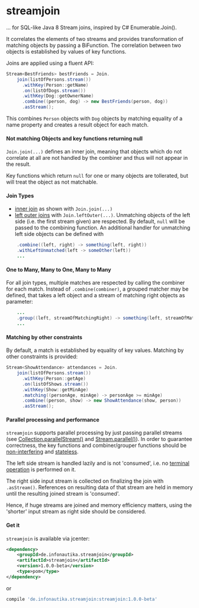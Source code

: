 # streamjoin

... for SQL-like Java 8 Stream joins, inspired by C# Enumerable.Join().

It correlates the elements of two streams and provides transformation of matching objects by passing a BiFunction. The correlation between two objects is established by values of key functions.   

Joins are applied using a fluent API:
```java
Stream<BestFriends> bestFriends = Join.
    join(listOfPersons.stream())
      .withKey(Person::getName)
      .on(listOfDogs.stream())
      .withKey(Dog::getOwnerName)
      .combine((person, dog) -> new BestFriends(person, dog))
      .asStream();
```

This combines `Person` objects with `Dog` objects by matching equality of a name property and creates a result object for each match.

#### Not matching Objects and key functions returning null

`Join.join(...)` defines an inner join, meaning that objects which do not correlate at all are not handled by the combiner and thus will not appear in the result.

Key functions which return `null` for one or many objects are tollerated, but will treat the object as not matchable.

#### Join Types

- [inner join](https://en.wikipedia.org/wiki/Join_(SQL)#Inner_join) as shown with `Join.join(...)`
- [left outer joins](https://en.wikipedia.org/wiki/Join_(SQL)#Left_outer_join) with `Join.leftOuter(...)`.
Unmatching objects of the left side (i.e. the first stream given) are respected. By default, `null` will be passed to the combining function. An additional handler for unmatching left side objects can be defined with 
```java
    .combine((left, right) -> something(left, right))
    .withLeftUnmatched(left -> someOther(left))
    ...
```


#### One to Many, Many to One, Many to Many
For all join types, multiple matches are respected by calling the combiner for each match. Instead of `.combine(combiner)`, a grouped matcher may be defined, that takes a left object and a stream of matching right objects as parameter:
```java
    ...
    .group((left, streamOfMatchingRight) -> something(left, streamOfMatchingRight))
    ...
``` 

#### Matching by other constraints

By default, a match is established by equality of key values. Matching by other constraints is provided:
```java
Stream<ShowAttendance> attendances = Join.
    join(listOfPersons.stream())
      .withKey(Person::getAge)
      .on(listOfShows.stream())
      .withKey(Show::getMinAge)
      .matching((personAge, minAge) -> personAge >= minAge)
      .combine((person, show) -> new ShowAttendance(show, person))
      .asStream();
```

#### Parallel processing and performance
`streamjoin` supports parallel processing by just passing parallel streams (see [Collection.parallelStream()](https://docs.oracle.com/javase/8/docs/api/java/util/Collection.html#parallelStream--) and [Stream.parallel()](https://docs.oracle.com/javase/8/docs/api/java/util/stream/BaseStream.html#parallel--)). In order to guarantee correctness, the key functions and combiner/grouper functions should be [non-interfering](http://docs.oracle.com/javase/8/docs/api/java/util/stream/package-summary.html#NonInterference) and [stateless](http://docs.oracle.com/javase/8/docs/api/java/util/stream/package-summary.html#Statelessness).

The left side stream is handled lazily and is not 'consumed', i.e. no [terminal operation](https://docs.oracle.com/javase/8/docs/api/java/util/stream/package-summary.html#StreamOps) is performed on it.

The right side input stream is collected on finalizing the join with `.asStream()`. References on resulting data of that stream are held in memory until the resulting joined stream is 'consumed'.

Hence, if huge streams are joined and memory efficiency matters, using the 'shorter' input stream as right side should be considered.

#### Get it
`streamjoin` is available via jcenter:
```xml
<dependency>
    <groupId>de.infonautika.streamjoin</groupId>
    <artifactId>streamjoin</artifactId>
    <version>1.0.0-beta</version>
    <type>pom</type>
</dependency>
```
or
```groovy
compile 'de.infonautika.streamjoin:streamjoin:1.0.0-beta'
```
